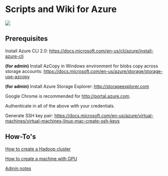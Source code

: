 # Scripts and Wiki for Azure

![](docs/azure_logo.png)

## Prerequisites
Install Azure CLI 2.0:
https://docs.microsoft.com/en-us/cli/azure/install-azure-cli

**(for admin)** Install AzCopy in Windows environment for blobs copy across storage accounts: 
https://docs.microsoft.com/en-us/azure/storage/storage-use-azcopy

**(for admin)** Install Azure Storage Explorer: 
http://storageexplorer.com

Google Chrome is recommended for http://portal.azure.com.

Authenticate in all of the above with your credentials.

Generate SSH key pair:
https://docs.microsoft.com/en-us/azure/virtual-machines/virtual-machines-linux-mac-create-ssh-keys

## How-To's
[How to create a Hadoop cluster](docs/CREATE_CLUSTER.md)

[How to create a machine with GPU](docs/CREATE_GPU.md)

[Admin notes](docs/ADMIN.md)